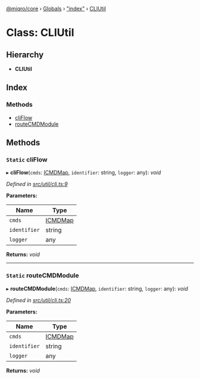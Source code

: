 [@miqro/core](../README.md) › [Globals](../globals.md) › ["index"](../modules/_index_.md) › [CLIUtil](_index_.cliutil.md)

# Class: CLIUtil

## Hierarchy

* **CLIUtil**

## Index

### Methods

* [cliFlow](_index_.cliutil.md#static-cliflow)
* [routeCMDModule](_index_.cliutil.md#static-routecmdmodule)

## Methods

### `Static` cliFlow

▸ **cliFlow**(`cmds`: [ICMDMap](../interfaces/_index_.icmdmap.md), `identifier`: string, `logger`: any): *void*

*Defined in [src/util/cli.ts:9](https://github.com/claukers/miqro-core/blob/01b49b2/src/util/cli.ts#L9)*

**Parameters:**

Name | Type |
------ | ------ |
`cmds` | [ICMDMap](../interfaces/_index_.icmdmap.md) |
`identifier` | string |
`logger` | any |

**Returns:** *void*

___

### `Static` routeCMDModule

▸ **routeCMDModule**(`cmds`: [ICMDMap](../interfaces/_index_.icmdmap.md), `identifier`: string, `logger`: any): *void*

*Defined in [src/util/cli.ts:20](https://github.com/claukers/miqro-core/blob/01b49b2/src/util/cli.ts#L20)*

**Parameters:**

Name | Type |
------ | ------ |
`cmds` | [ICMDMap](../interfaces/_index_.icmdmap.md) |
`identifier` | string |
`logger` | any |

**Returns:** *void*
